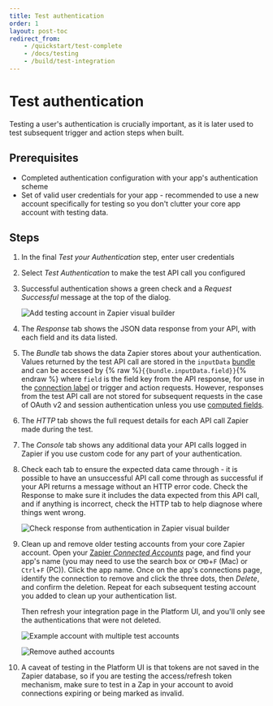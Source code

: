```yaml
---
title: Test authentication
order: 1
layout: post-toc
redirect_from: 
    - /quickstart/test-complete
    - /docs/testing
    - /build/test-integration
---
```


# Test authentication

Testing a user's authentication is crucially important, as it is later used to test subsequent trigger and action steps when built.

## Prerequisites

- Completed authentication configuration with your app's authentication scheme
- Set of valid user credentials for your app - recommended to use a new account specifically for testing so you don't clutter your core app account with testing data. 

## Steps

1. In the final _Test your Authentication_ step, enter user credentials
2. Select _Test Authentication_ to make the test API call you configured 
3. Successful authentication shows a green check and a _Request Successful_ message at the top of the dialog.

    ![Add testing account in Zapier visual builder](https://cdn.zappy.app/60ebf09a1442345cc5d86b44440eb11c.png)

4. The _Response_ tab shows the JSON data response from your API, with each field and its data listed. 
5. The _Bundle_ tab shows the data Zapier stores about your authentication. Values returned by the test API call are stored in the `inputData` [bundle](https://platform.zapier.com/build/bundle#inputdata) and can be accessed by {% raw %}`{{bundle.inputData.field}}`{% endraw %} where `field` is the field key from the API response, for use in the [connection label](https://platform.zapier.com/build/connection-label) or trigger and action requests. However, responses from the test API call are not stored for subsequent requests in the case of OAuth v2 and session authentication unless you use [computed fields](https://platform.zapier.com/build/computed-test-field).
6. The _HTTP_ tab shows the full request details for each API call Zapier made during the test. 
7. The _Console_ tab shows any additional data your API calls logged in Zapier if you use custom code for any part of your authentication.
8. Check each tab to ensure the expected data came through - it is possible to have an unsuccessful API call come through as successful if your API returns a message without an HTTP error code. Check the Response to make sure it includes the data expected from this API call, and if anything is incorrect, check the HTTP tab to help diagnose where things went wrong.

    ![Check response from authentication in Zapier visual builder](https://cdn.zappy.app/dacbdf7561aa6d2a78e599f12b80a325.png)

9. Clean up and remove older testing accounts from your core Zapier account. Open your [Zapier _Connected Accounts_](https://zapier.com/app/connections) page, and find your app's name (you may need to use the search box or `CMD`+`F` (Mac) or `Ctrl`+`F` (PC)). Click the app name. Once on the app's connections page, identify the connection to remove and click the three dots, then _Delete_, and confirm the deletion. Repeat for each subsequent testing account you added to clean up your authentication list.

    Then refresh your integration page in the Platform UI, and you'll only see the authentications that were not deleted.

    ![Example account with multiple test accounts](https://cdn.zappy.app/943cd7b0ee2ada32492c834157a2eccb.png)

    ![Remove authed accounts](https://cdn.zappy.app/b31f5c7f712c1a585e727b729248615a.png)
10. A caveat of testing in the Platform UI is that tokens are not saved in the Zapier database, so if you are testing the access/refresh token mechanism, make sure to test in a Zap in your account to avoid connections expiring or being marked as invalid. 
